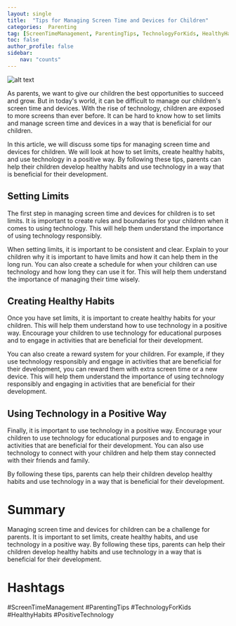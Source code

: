 ```yaml
---
layout: single
title:  "Tips for Managing Screen Time and Devices for Children"
categories:  Parenting
tag: [ScreenTimeManagement, ParentingTips, TechnologyForKids, HealthyHabits, PositiveTechnology, ]
toc: false
author_profile: false
sidebar:
    nav: "counts"
---
```

    
![alt text](https://images.pexels.com/photos/1148999/pexels-photo-1148999.jpeg?auto=compress&cs=tinysrgb&dpr=2&h=650&w=940)

As parents, we want to give our children the best opportunities to succeed and grow. But in today's world, it can be difficult to manage our children's screen time and devices. With the rise of technology, children are exposed to more screens than ever before. It can be hard to know how to set limits and manage screen time and devices in a way that is beneficial for our children. 

In this article, we will discuss some tips for managing screen time and devices for children. We will look at how to set limits, create healthy habits, and use technology in a positive way. By following these tips, parents can help their children develop healthy habits and use technology in a way that is beneficial for their development. 

## Setting Limits

The first step in managing screen time and devices for children is to set limits. It is important to create rules and boundaries for your children when it comes to using technology. This will help them understand the importance of using technology responsibly. 

When setting limits, it is important to be consistent and clear. Explain to your children why it is important to have limits and how it can help them in the long run. You can also create a schedule for when your children can use technology and how long they can use it for. This will help them understand the importance of managing their time wisely. 

## Creating Healthy Habits

Once you have set limits, it is important to create healthy habits for your children. This will help them understand how to use technology in a positive way. Encourage your children to use technology for educational purposes and to engage in activities that are beneficial for their development. 

You can also create a reward system for your children. For example, if they use technology responsibly and engage in activities that are beneficial for their development, you can reward them with extra screen time or a new device. This will help them understand the importance of using technology responsibly and engaging in activities that are beneficial for their development. 

## Using Technology in a Positive Way

Finally, it is important to use technology in a positive way. Encourage your children to use technology for educational purposes and to engage in activities that are beneficial for their development. You can also use technology to connect with your children and help them stay connected with their friends and family. 

By following these tips, parents can help their children develop healthy habits and use technology in a way that is beneficial for their development. 

# Summary

Managing screen time and devices for children can be a challenge for parents. It is important to set limits, create healthy habits, and use technology in a positive way. By following these tips, parents can help their children develop healthy habits and use technology in a way that is beneficial for their development. 

# Hashtags

#ScreenTimeManagement #ParentingTips #TechnologyForKids #HealthyHabits #PositiveTechnology